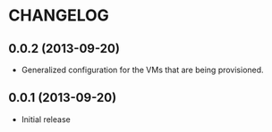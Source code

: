 # CHANGELOG

## 0.0.2 (2013-09-20)

* Generalized configuration for the VMs that are
  being provisioned.

## 0.0.1 (2013-09-20)

* Initial release